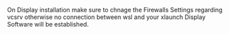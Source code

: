 On Display installation make sure to chnage the Firewalls Settings regarding vcsrv otherwise no connection between wsl and your xlaunch Display Software will be established.